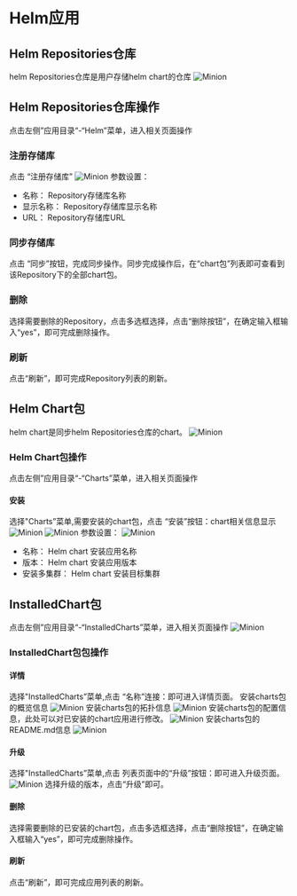 # Helm应用

## Helm Repositories仓库
helm Repositories仓库是用户存储helm chart的仓库
![Minion](../../../assets/images/helm/repo-list.jpg)
## Helm Repositories仓库操作

点击左侧”应用目录“-“Helm”菜单，进入相关页面操作
### 注册存储库
点击 “注册存储库”
![Minion](../../../assets/images/helm/repo-create.jpg)
参数设置：
* 名称： Repository存储库名称
* 显示名称： Repository存储库显示名称
* URL： Repository存储库URL
### 同步存储库
点击 “同步”按钮，完成同步操作。同步完成操作后，在“chart包”列表即可查看到该Repository下的全部chart包。
### 删除
选择需要删除的Repository，点击多选框选择，点击“删除按钮”，在确定输入框输入“yes”，即可完成删除操作。
### 刷新
点击“刷新”，即可完成Repository列表的刷新。


## Helm Chart包
helm chart是同步helm Repositories仓库的chart。
![Minion](../../../assets/images/helm/chart-list.jpg)
### Helm Chart包操作

点击左侧”应用目录“-“Charts”菜单，进入相关页面操作
#### 安装
选择"Charts”菜单,需要安装的chart包，点击 “安装”按钮：chart相关信息显示
![Minion](../../../assets/images/helm/chart-create1.jpg)
![Minion](../../../assets/images/helm/chart-create2.jpg)
参数设置：
![Minion](../../../assets/images/helm/chart-create3.jpg)
* 名称： Helm chart 安装应用名称
* 版本： Helm chart 安装应用版本
* 安装多集群： Helm chart 安装目标集群

## InstalledChart包
点击左侧”应用目录“-“InstalledCharts”菜单，进入相关页面操作
![Minion](../../../assets/images/helm/ins-list.jpg)
### InstalledChart包包操作

#### 详情
选择"InstalledCharts”菜单,点击 “名称”连接：即可进入详情页面。
安装charts包的概览信息
![Minion](../../../assets/images/helm/ins-info1.jpg)
安装charts包的拓扑信息
![Minion](../../../assets/images/helm/ins-info2.jpg)
安装charts包的配置信息，此处可以对已安装的chart应用进行修改。
![Minion](../../../assets/images/helm/ins-info3.jpg)
安装charts包的README.md信息
![Minion](../../../assets/images/helm/ins-info4.jpg)

#### 升级
选择"InstalledCharts”菜单,点击 列表页面中的“升级”按钮：即可进入升级页面。
![Minion](../../../assets/images/helm/ins-upgrade.jpg)
选择升级的版本，点击“升级”即可。
#### 删除
选择需要删除的已安装的chart包，点击多选框选择，点击“删除按钮”，在确定输入框输入“yes”，即可完成删除操作。
#### 刷新
点击“刷新”，即可完成应用列表的刷新。
